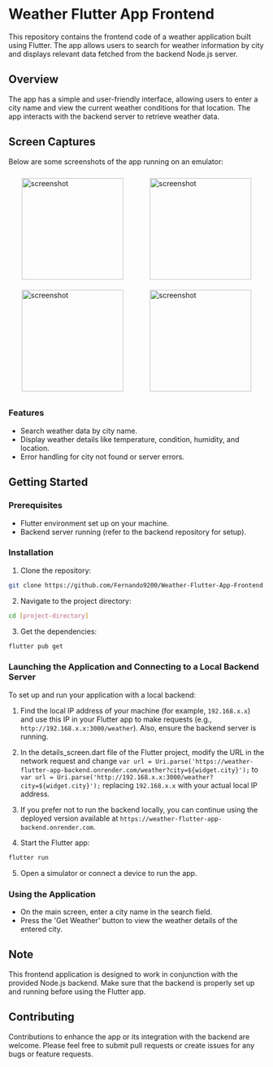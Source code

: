 # Weather Flutter App Frontend

This repository contains the frontend code of a weather application built using Flutter. The app allows users to search for weather information by city and displays relevant data fetched from the backend Node.js server.

## Overview

The app has a simple and user-friendly interface, allowing users to enter a city name and view the current weather conditions for that location. The app interacts with the backend server to retrieve weather data.

## Screen Captures
Below are some screenshots of the app running on an emulator:
<div style="display: flex; justify-content: space-around; flex-wrap: wrap;">
    <img src="https://github.com/user-attachments/assets/4eb7a4d4-9797-4275-ac87-46316c086897" alt="screenshot" width="200px" style="margin: 10px;">
    <img src="https://github.com/user-attachments/assets/057f69ec-9ef3-4e05-8b13-11a64d62ad9a" alt="screenshot" width="200px" style="margin: 10px;">
    <img src="https://github.com/user-attachments/assets/5a5f7168-a3f5-445d-b774-8fd8895dc2a3" alt="screenshot" width="200px" style="margin: 10px;">
    <img src="https://github.com/user-attachments/assets/aa7cb484-12a9-4edb-bbcd-3c14a40d6554" alt="screenshot" width="200px" style="margin: 10px;">
</div>




### Features

- Search weather data by city name.
- Display weather details like temperature, condition, humidity, and location.
- Error handling for city not found or server errors.

## Getting Started

### Prerequisites

- Flutter environment set up on your machine.
- Backend server running (refer to the backend repository for setup).

### Installation

1. Clone the repository:
```bash
git clone https://github.com/Fernando9200/Weather-Flutter-App-Frontend.git
```
2. Navigate to the project directory:
```bash
cd [project-directory]
```
3. Get the dependencies:
```bash
flutter pub get
```
### Launching the Application and Connecting to a Local Backend Server

To set up and run your application with a local backend:

1. Find the local IP address of your machine (for example, `192.168.x.x`) and use this IP in your Flutter app to make requests (e.g., `http://192.168.x.x:3000/weather`). Also, ensure the backend server is running.

2. In the details_screen.dart file of the Flutter project, modify the URL in the network request and change `var url = Uri.parse('https://weather-flutter-app-backend.onrender.com/weather?city=${widget.city}');` to `var url = Uri.parse('http://192.168.x.x:3000/weather?city=${widget.city}');` replacing `192.168.x.x` with your actual local IP address.

3. If you prefer not to run the backend locally, you can continue using the deployed version available at `https://weather-flutter-app-backend.onrender.com`.

4. Start the Flutter app:
```bash
flutter run
```
5. Open a simulator or connect a device to run the app.

### Using the Application

- On the main screen, enter a city name in the search field.
- Press the 'Get Weather' button to view the weather details of the entered city.

## Note

This frontend application is designed to work in conjunction with the provided Node.js backend. Make sure that the backend is properly set up and running before using the Flutter app.

## Contributing

Contributions to enhance the app or its integration with the backend are welcome. Please feel free to submit pull requests or create issues for any bugs or feature requests.
